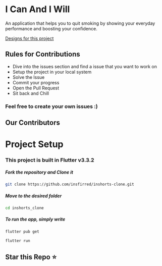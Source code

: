 
# I Can And I Will

An application that helps you to quit smoking by showing your everyday performance and boosting your confidence.

[Designs for this project](https://www.figma.com/file/AoCnj9cF0chozmdPN2gQPE/I-CAN?node-id=0%3A1)

## Rules for Contributions

- Dive into the issues section and find a issue that you want to work on
- Setup the project in your local system 
- Solve the Issue
- Commit your progress
- Open the Pull Request
- Sit back and Chill

### Feel free to create your own issues :)

## Our Contributors
<!-- <table>
	<tr>
		<td>
			<a href="https://github.com/insfirred/quit-smoking/graphs/contributors">
  <img src="https://contrib.rocks/image?repo=insfirred/quit-smoking" />
</a>
		</td>
	</tr>
</table> -->
<!-- <a href = "https://github.com/insfirred/quit-smoking/graphs/contributors">
  <img src = "https://contrib.rocks/image?repo=insfirred/quit-smoking"/>
</a> -->

# Project Setup
### This project is built in Flutter v3.3.2
##### Fork the repository and Clone it
```bash
git clone https://github.com/insfirred/inshorts-clone.git
```
  ##### Move to the desired folder
```bash
cd inshorts_clone
```

  ##### To run the app, simply write
```bash
flutter pub get
```

```bash
flutter run
```

## Star this Repo ⭐
